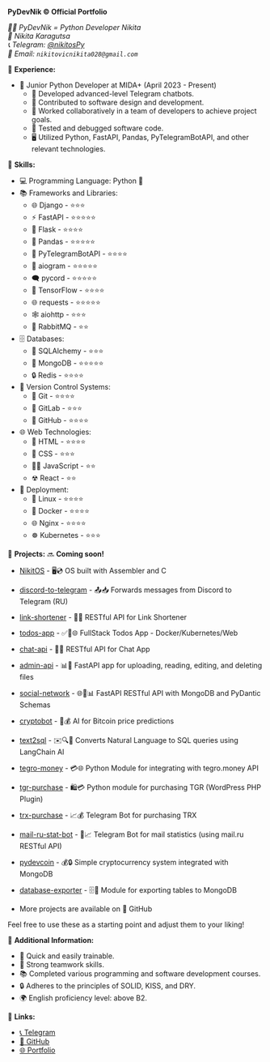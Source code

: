 **PyDevNik © Official Portfolio**

*👨‍💻 PyDevNik = Python Developer Nikita*  
*👤 Nikita Karagutsa*  
*📞 Telegram: [@nikitosPy](https://t.me/nikitosPy)*  
*📧 Email: `nikitovicnikita028@gmail.com`*

🔧 **Experience:**
- 💼 Junior Python Developer at MIDA+ (April 2023 - Present)
  - 🤖 Developed advanced-level Telegram chatbots.
  - 🔨 Contributed to software design and development.
  - 👥 Worked collaboratively in a team of developers to achieve project goals.
  - 🐞 Tested and debugged software code.
  - 🖥️ Utilized Python, FastAPI, Pandas, PyTelegramBotAPI, and other relevant technologies.

🔧 **Skills:**
- 💻 Programming Language: Python 🐍
- 📚 Frameworks and Libraries:
  - 🌐 Django - ⭐⭐⭐
  - ⚡ FastAPI - ⭐⭐⭐⭐⭐
  - 🔗 Flask - ⭐⭐⭐⭐
  - 🐼 Pandas - ⭐⭐⭐⭐⭐
  - 🤖 PyTelegramBotAPI - ⭐⭐⭐⭐
  - 💬 aiogram - ⭐⭐⭐⭐⭐
  - 🗨 pycord - ⭐⭐⭐⭐⭐
  - 🧠 TensorFlow - ⭐⭐⭐⭐
  - 🌐 requests - ⭐⭐⭐⭐⭐
  - 🕸️ aiohttp - ⭐⭐⭐
  - 🐰 RabbitMQ - ⭐⭐
- 🗄️ Databases:
  - 💽 SQLAlchemy - ⭐⭐⭐
  - 🍃 MongoDB - ⭐⭐⭐⭐⭐
  - 🔒 Redis - ⭐⭐⭐⭐
- 📂 Version Control Systems:
  - 🌲 Git - ⭐⭐⭐⭐
  - 🦊 GitLab - ⭐⭐⭐
  - 🐙 GitHub - ⭐⭐⭐⭐
- 🌐 Web Technologies:
  - 📃 HTML - ⭐⭐⭐⭐
  - 🎨 CSS - ⭐⭐⭐
  - ✍🏻 JavaScript - ⭐⭐
  - ☢ React - ⭐⭐
- 🚀 Deployment:
  - 🐧 Linux - ⭐⭐⭐⭐
  - 🐳 Docker - ⭐⭐⭐⭐
  - 🌐 Nginx - ⭐⭐⭐⭐
  - ☸️ Kubernetes - ⭐⭐⭐

🔧 **Projects:**
🔜 **Coming soon!**
- [NikitOS](https://github.com/PyDevNik/NikitOS) - 🖥️💿 OS built with Assembler and C
  
- [discord-to-telegram](https://github.com/PyDevNik/discord-to-telegram) - 📤📥 Forwards messages from Discord to Telegram (RU)
- [link-shortener](https://github.com/PyDevNik/link-shortener) - 🔗🌐 RESTful API for Link Shortener
- [todos-app](https://github.com/PyDevNik/todos-app) - ✅📝🌐 FullStack Todos App - Docker/Kubernetes/Web
- [chat-api](https://github.com/PyDevNik/chat-api) - 💬🌐 RESTful API for Chat App
- [admin-api](https://github.com/PyDevNik/admin-api) - 📊📂 FastAPI app for uploading, reading, editing, and deleting files
- [social-network](https://github.com/PyDevNik/social-network) - 🌐🤝📊 FastAPI RESTful API with MongoDB and PyDantic Schemas
- [cryptobot](https://github.com/PyDevNik/cryptobot) - 🤖💰 AI for Bitcoin price predictions
- [text2sql](https://github.com/PyDevNik/text2sql) - ✉️🔍💼 Converts Natural Language to SQL queries using LangChain AI
- [tegro-money](https://github.com/PyDevNik/tegro-money) - 💳🌐 Python Module for integrating with tegro.money API
- [tgr-purchase](https://github.com/PyDevNik/tgr-purchase) - 🛍️💳 Python module for purchasing TGR (WordPress PHP Plugin)
- [trx-purchase](https://github.com/PyDevNik/trx-purchase) - 📈💰 Telegram Bot for purchasing TRX
- [mail-ru-stat-bot](https://github.com/PyDevNik/mail-ru-stat-bot) - 📮📈 Telegram Bot for mail statistics (using mail.ru RESTful API)
- [pydevcoin](https://github.com/PyDevNik/pydevcoin) - 💰🔒 Simple cryptocurrency system integrated with MongoDB
- [database-exporter](https://github.com/PyDevNik/database-exporter) - 🗄️💾 Module for exporting tables to MongoDB
- More projects are available on 🐙 GitHub

Feel free to use these as a starting point and adjust them to your liking!

🔧 **Additional Information:**
- 🎯 Quick and easily trainable.
- 👥 Strong teamwork skills.
- 📚 Completed various programming and software development courses.
- 🔒 Adheres to the principles of SOLID, KISS, and DRY.
- 🌍 English proficiency level: above B2.

🔗 **Links:**
- [📞 Telegram](https://t.me/nikitosPy)
- [🐙 GitHub](https://github.com/PyDevNik)
- [🌐 Portfolio](https://PyDevNik.github.io)

